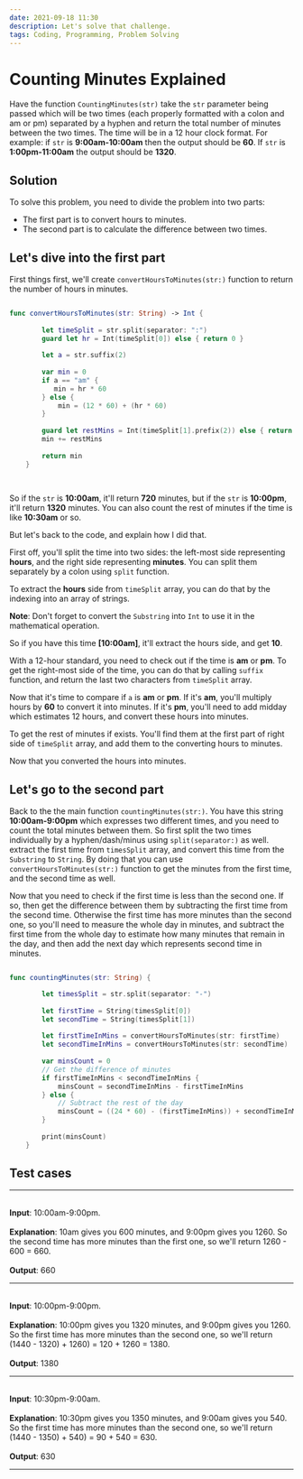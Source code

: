 ```yaml
---
date: 2021-09-18 11:30
description: Let's solve that challenge.
tags: Coding, Programming, Problem Solving
---
```

# Counting Minutes Explained

Have the function `CountingMinutes(str)` take the `str` parameter being passed which will be two times (each properly formatted with a colon and am or pm) separated by a hyphen and return the total number of minutes between the two times. The time will be in a 12 hour clock format. For example: if `str` is **9:00am-10:00am** then the output should be **60**. If `str` is **1:00pm-11:00am** the output should be **1320**.

## Solution

To solve this problem, you need to divide the problem into two parts:
- The first part is to convert hours to minutes.
- The second part is to calculate the difference between two times.

<h2>Let's dive into the first part</h2>

First things first, we'll create `convertHoursToMinutes(str:)` function to return the number of hours in minutes.

```swift

func convertHoursToMinutes(str: String) -> Int {
        
        let timeSplit = str.split(separator: ":")
        guard let hr = Int(timeSplit[0]) else { return 0 }
        
        let a = str.suffix(2)
        
        var min = 0
        if a == "am" {
           min = hr * 60
        } else {
            min = (12 * 60) + (hr * 60)
        }
        
        guard let restMins = Int(timeSplit[1].prefix(2)) else { return 0 }
        min += restMins
        
        return min
    }
    
    
```

So if the `str` is **10:00am**, it'll return **720** minutes, but if the `str` is **10:00pm**, it'll return **1320** minutes. You can also count the rest of minutes if the time is like **10:30am** or so.

But let's back to the code, and explain how I did that.

First off, you'll split the time into two sides: the left-most side representing **hours**, and the right side representing **minutes**. You can split them separately by a colon using `split` function.

To extract the **hours** side from `timeSplit` array, you can do that by the indexing into an array of strings.

**Note**: Don't forget to convert the `Substring` into `Int` to use it in the mathematical operation.

So if you have this time **[10:00am]**, it'll extract the hours side, and get **10**.

 With a 12-hour standard, you need to check out if the time is **am** or **pm**. To get the right-most side of the time, you can do that by calling `suffix` function, and return the last two characters from `timeSplit` array.

Now that it's time to compare if `a` is **am** or **pm**. If it's **am**, you'll multiply hours by **60** to convert it into minutes. If it's **pm**, you'll need to add midday which estimates 12 hours, and convert these hours into minutes.

To get the rest of minutes if exists. You'll find them at the first part of right side of `timeSplit` array, and add them to the converting hours to minutes.

Now that you converted the hours into minutes.

<h2>Let's go to the second part</h2>

 Back to the the main function `countingMinutes(str:)`. You have this string **10:00am-9:00pm** which expresses two different times, and you need to count the total minutes between them. So first split the two times individually by a hyphen/dash/minus using `split(separator:)` as well. extract the first time from `timesSplit` array, and convert this time from the `Substring` to `String`. By doing that you can use `convertHoursToMinutes(str:)` function to get the minutes from the first time, and the second time as well.

 Now that you need to check if the first time is less than the second one. If so, then get the difference between them by subtracting the first time from the second time. Otherwise the first time has more minutes than the second one, so you'll need to measure the whole day in minutes, and subtract the first time from the whole day to estimate how many minutes that remain in the day, and then add the next day which represents second time in minutes.


```swift

func countingMinutes(str: String) {

        let timesSplit = str.split(separator: "-")
        
        let firstTime = String(timesSplit[0])
        let secondTime = String(timesSplit[1])
        
        let firstTimeInMins = convertHoursToMinutes(str: firstTime)
        let secondTimeInMins = convertHoursToMinutes(str: secondTime)
        
        var minsCount = 0
        // Get the difference of minutes
        if firstTimeInMins < secondTimeInMins {
            minsCount = secondTimeInMins - firstTimeInMins
        } else {
            // Subtract the rest of the day
            minsCount = ((24 * 60) - (firstTimeInMins)) + secondTimeInMins
        }
        
        print(minsCount)
    }
```

<h2>Test cases</h2>

<hr><br>
<b>Input</b>: 10:00am-9:00pm.
<br><br>
<b>Explanation</b>: 10am gives you 600 minutes, and 9:00pm gives you 1260. So the second time has more minutes than the first one, so we'll return 1260 - 600 = 660.
<br><br>
<b>Output</b>: 660

<hr><br>
<b>Input</b>: 10:00pm-9:00pm. 
<br><br>
<b>Explanation</b>: 10:00pm gives you 1320 minutes, and 9:00pm gives you 1260. So the first time has more minutes than the second one, so we'll return (1440 - 1320) + 1260) = 120 + 1260 = 1380.
<br><br>
<b>Output</b>: 1380

<hr><br>
<b>Input</b>: 10:30pm-9:00am. 
<br><br>
<b>Explanation</b>: 10:30pm gives you 1350 minutes, and 9:00am gives you 540. So the first time has more minutes than the second one, so we'll return (1440 - 1350) + 540) = 90 + 540 = 630.
<br><br>
<b>Output</b>: 630
<hr>
